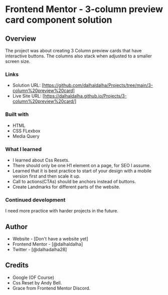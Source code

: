 # Frontend Mentor - 3-column preview card component solution

## Overview

The project was about creating 3 Column preview cards that have interactive buttons. The columns also stack when adjusted to a smaller screen size.

### Links

- Solution URL: [https://github.com/dalhaldalha/Projects/tree/main/3-column%20preview%20card]
- Live Site URL: [https://dalhaldalha.github.io/Projects/3-column%20preview%20card/]

### Built with

- HTML
- CSS FLexbox
- Media Query

### What I learned

- I learned about Css Resets.
- There should only be one H1 element on a page, for  SEO I assume.
- Learned that it is best practice to start of your design with a mobile version first and then scale it up.
- Call to actions(CTAs) should be anchors instead of buttons.
- Create Landmarks for different parts of the website.


### Continued development

I need more practice with harder projects in the future.

## Author

- Website - [Don't have a website yet]
- Frontend Mentor - [@dalhaldalha]
- Twitter - [@dalhadalha28]

## Credits

- Google (OF Course)
- Css Reset by Andy Bell.
- Grace from Frontend Mentor Discord.